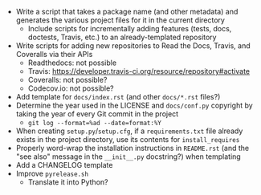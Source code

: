 - Write a script that takes a package name (and other metadata) and generates
  the various project files for it in the current directory
    - Include scripts for incrementally adding features (tests, docs, doctests,
      Travis, etc.) to an already-templated repository
- Write scripts for adding new repositories to Read the Docs, Travis, and
  Coveralls via their APIs
    - Readthedocs: not possible
    - Travis: <https://developer.travis-ci.org/resource/repository#activate>
    - Coveralls: not possible?
    - Codecov.io: not possible?
- Add template for `docs/index.rst` (and other `docs/*.rst` files?)
- Determine the year used in the LICENSE and `docs/conf.py` copyright by taking
  the year of every Git commit in the project
    - `git log --format=%ad --date=format:%Y`
- When creating `setup.py`/`setup.cfg`, if a `requirements.txt` file already
  exists in the project directory, use its contents for `install_requires`
- Properly word-wrap the installation instructions in `README.rst` (and the
  "see also" message in the `__init__.py` docstring?) when templating
- Add a CHANGELOG template
- Improve `pyrelease.sh`
    - Translate it into Python?
